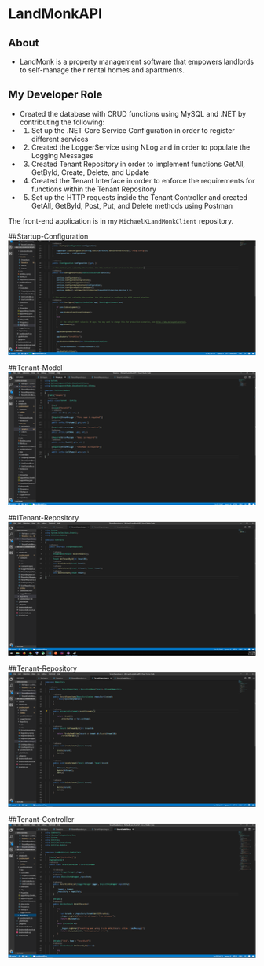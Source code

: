# LandMonkAPI

## About
* LandMonk is a property management software that empowers landlords to self-manage their rental homes and apartments.

## My Developer Role
* Created the database with CRUD functions using MySQL and .NET by contributing the following:
* 1. Set up the .NET Core Service Configuration in order to register different services
* 2. Created the LoggerService using NLog and in order to populate the Logging Messages 
* 3. Created Tenant Repository in order to implement functions GetAll, GetById, Create, Delete, and Update
* 4. Created the Tenant Interface in order to enforce the requirements for functions within the Tenant Repository
* 5. Set up the HTTP requests inside the Tenant Controller and created GetAll, GetById, Post, Put, and Delete methods using Postman

The front-end application is in my `MichaelKLandMonkClient` repository.

##Startup-Configuration
![Startup-Configuration](https://github.com/Michaelxk-CodingSamurai/MichaelKLandMonkAPI/blob/master/Startup-Configuration.png?raw=true)

##Tenant-Model
![Tenant-Model](https://github.com/Michaelxk-CodingSamurai/MichaelKLandMonkAPI/blob/master/Tenant-Model.png?raw=true)

##ITenant-Repository
![ITenant-Repository](https://github.com/Michaelxk-CodingSamurai/MichaelKLandMonkAPI/blob/master/ITenantRepository.png?raw=true)

##Tenant-Repository
![Tenant-Repository](https://github.com/Michaelxk-CodingSamurai/MichaelKLandMonkAPI/blob/master/Tenant-Repository.png?raw=true)

##Tenant-Controller
![Tenant-Controller](https://github.com/Michaelxk-CodingSamurai/MichaelKLandMonkAPI/blob/master/Tenant-Controller.png?raw=true)